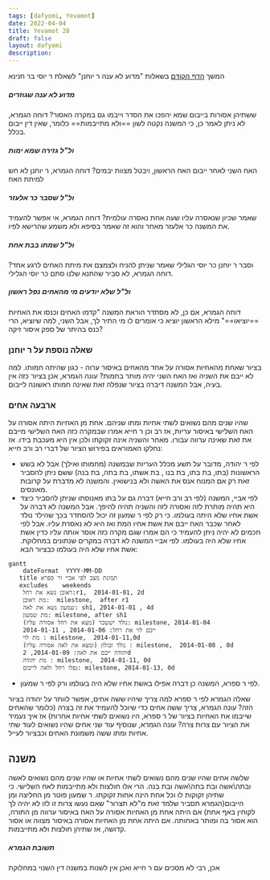 ```yaml
---
tags: [dafyomi, Yevamot] 
date: 2022-04-04
title: Yevamot 28
draft: false
layout: dafyomi
description: 
---
```

המשך [הדף הקודם](2022-04-03) בשאלות "מדוע לא ענה ר יוחנן" לשאלת ר יוסי בר חנינא
##### מדוע לא ענה שגוזרים
ששתיהן אסורות בייבום שמא יהפכו את הסדר וייבמו גם במקרה האסור? 
דוחה הגמרא, לא ניתן לאמר כן, כי המשנה נקטה לשון ==ולא מתייבמות== כלומר, שאין דין ייבום בכלל.
##### ול"ל גזירה שמא ימות 
האח השני לאחר ייבום האח הראשון, ויבטל מצוות יבמים?
דוחה הגמרא, ר יוחנן לא חש למיתת האח
##### ול"ל שסבר כר אלעזר
שאמר שכיון שנאסרה עליו שעה אחת נאסרה עולמית?
דוחה הגמרא, אי אפשר להעמיד את המשנה כר אלעזר מאחר והוא זה שאמר בסיפא ולא משמע שהרישא לפיו.
##### ול"ל שמתו בבת אחת 
וסבר ר יוחנן כר יוסי הגלילי שאמר שניתן להניח ולצמצם את מיתת האחים לרגע אחד?
דוחה הגמרא, לא סביר שהתנא שלנו סתם כר יוסי הגלילי.
##### ול"ל שלא יודעים מי מהאחים נפל ראשון
דוחה הגמרא, אם כן, לא מסתדר הוראת המשנה "קדמו האחים וכנסו את האחיות ==יוציאו==" מילא הראשון יוציא כי אומרים לו מי התיר לך, אבל השני, למה שיוציא, הרי כנס בהיתר של ספק איסור זיקה?
### שאלה נוספת על ר יוחנן
בציור שאחת מהאחיות אסורה על אחד מהאחים באיסור ערוה - כגון שהיתה חמותו. למה לא ייבם את השניה ואז האח השני יהיה מותר בחמות? עונה הגמרא, אכן בציור כזה אין בעיה, אבל המשנה דיברה בציור שנפלה זאת שאינה חמותו ראשונה לייבום.
### ארבעה אחים 
שהיו שנים מהם נשואים לשתי אחיות ומתו שניהם. אחת מן האחיות היתה אסורה על האח השלישי באיסור עריות, אז רב וכן ר חייא אמרו שבמקרה כזה האח השלישי מייבם את זאת שאינה ערווה עבורו. מאחר והשניה אינה זקוקתו ולכן אין היא מעכבת בידו.
 אז נחלקו האמוראים בפירוש הציור של דברי רב ורב חייא:
 - לפי ר יהודה, מדובר על תשע מכלל העריות שבמשנה (מחמותו ואילך) אבל לא בשש הראשונות (בתו, בת בתו, בת בנו , בת אשתו, בת בתה, בת בנה) ששם ניתן להסביר זאת רק אם המנוח אנס את האשה ולא בנישואין. והמשנה לא מדברת על קרובות מאונסים.
 - לפי אביי, המשנה (לפי רב ורב חייא) דברה גם על בתו מאנוסתו שניתן להסביר כיצד היא תהיה מותרת לזה ואסורה לזה והשניה תהיה להיפך. אבל המשנה לא דברה על אשת אחיו שלא היתה בעולמו. כי רק לפי ר שמעון זה יכול להסתדר בכך שהילד נולד לאחר שכבר האח ייבם את אשת אחיו המת ואז היא לא נאסרת עליו. אבל לפי חכמים לא יהיה ניתן להעמיד כי הם אמרו שגם מקרה כזה אוסר אותה עליו כדין אשת אחיו שלא היה בעולמו. לפי אביי המשנה לא דברה במקרים שנתונים במחלוקת.
אשת אחיו שלא היה בעולמו כבציור הבא:

```mermaid
gantt
	dateFormat  YYYY-MM-DD
   title תמונת מצב לפי אביי ור ספרא
   excludes    weekends
	ראובן נשא את רחל:r1,  2014-01-01, 2d
	מת ראובן:  milestone,  after r1
	שמעון נשא את לאה: sh1, 2014-01-01 , 4d
	מת שמעון: milestone, after sh1 
	נולד יששכר (מצא את רחל אסורה עליו): milestone, 2014-01-04 	
	ייבם לוי את רחל: 2014-01-06 , 2014-01-11
	מת לוי : milestone,  2014-01-11,0d
	נולד זבולון (ומצא את לאה אסורה עליו) : milestone,  2014-01-08 , 0d
	יהודה ייבם את לאה: 2014-01-09, 2d
	מת יהודה : milestone,  2014-01-11, 0d
	נפלו רחל ולאה לייבום: milestone, 2014-01-13, 0d		
```

 - לפי ר ספרא, המשנה כן דברה אפילו באשת אחיו שלא היה בעולמו ורק לפי ר שמעון. 

שאלה הגמרא לפי ר ספרא למה צריך שיהיו ששה אחים, אפשר לוותר על יהודה בציור הזה?
עונה הגמרא, צריך ששה אחים כדי שיוכל להעמיד את זה בצרה (כלומר שהאחים שייבמו את האחיות בציור של ר ספרא, היו נשואים לשתי אחיות אחרות) 
אז איך נעמיד את הציור עם צרות צרה? עונה הגמרא, שנוסיף עוד שני אחים שהיו נשואים לעוד שתי אחיות ומתו ששה משמונת האחים וכבציור לעייל.
## משנה
שלשה אחים שהיו שנים מהם נשואים לשתי אחיות או שהיו שנים מהם נשואים לאשה ובתה\אשה ובת בתה\אשה ובת בנה. הרי אלו חולצות ולא מתייבמות לאח השלישי. כי שתיהן זקוקות לו וכל אחת הינה אחות זקוקתו.
ר שמעון פוטר מן החליצה ומן הייבום(הגמרא תסביר שלמד זאת מ"לא תצרור" שאם נעשו צרות זו לזו לא יהיה לך לקוחין באף אחת)
אם היתה אחת מן האחיות אסורה על האח באיסור ערווה מן התורה, הוא אסור בה ומותר באחותה. 
אם היתה אחת מן האחיות אסורה באיסור מצווה או אסור קדושה, אז שתיהן חולצות ולא מתייבמות.



##### תשובת הגמרא
אכן, רבי לא מסכים עם ר חייא ואכן אין לשנות במשנה דין השנוי במחלוקת
